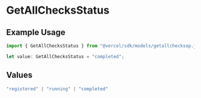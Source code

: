 # GetAllChecksStatus

## Example Usage

```typescript
import { GetAllChecksStatus } from "@vercel/sdk/models/getallchecksop.js";

let value: GetAllChecksStatus = "completed";
```

## Values

```typescript
"registered" | "running" | "completed"
```